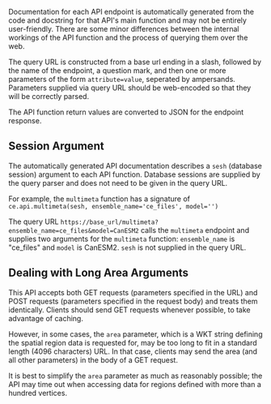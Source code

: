 Documentation for each API endpoint is automatically generated from the code and docstring for that API's main function and may not be entirely user-friendly. There are some minor differences between the internal workings of the API function and the process of querying them over the web.

The query URL is constructed from a base url ending in a slash, followed by the name of the endpoint, a question mark, and then one or more parameters of the form `attribute=value`, seperated by ampersands. Parameters supplied via query URL should be web-encoded so that they will be correctly parsed.

The API function return values are converted to JSON for the endpoint response.

## Session Argument
The automatically generated API documentation describes a `sesh` (database session) argument to each API function. Database sessions are supplied by the query parser and does not need to be given in the query URL.

For example, the `multimeta` function has a signature of `ce.api.multimeta(sesh, ensemble_name='ce_files', model='')`

The query URL `https://base_url/multimeta?ensemble_name=ce_files&model=CanESM2` calls the `multimeta` endpoint and supplies two arguments for the `multimeta` function: `ensemble_name` is "ce_files" and `model` is CanESM2. `sesh` is not supplied in the query URL.

## Dealing with Long Area Arguments
This API accepts both GET requests (parameters specified in the URL) and POST requests (parameters specified in the request body) and treats them identically. Clients should send GET requests whenever possible, to take advantage of caching.

However, in some cases, the `area` parameter, which is a WKT string defining the spatial region data is requested for, may be too long to fit in a standard length (4096 characters) URL. In that case, clients may send the area (and all other parameters) in the body of a GET request.

It is best to simplify the `area` parameter as much as reasonably possible; the API may time out when accessing data for regions defined with more than a hundred vertices.

